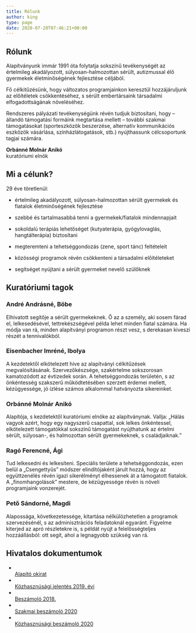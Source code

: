 ```yaml
---
title: Rólunk
author: king
type: page
date: 2020-07-20T07:46:21+00:00
---
```

## Rólunk

Alapítványunk immár 1991 óta folytatja sokszínű tevékenységét az értelmileg akadályozott, súlyosan-halmozottan sérült, autizmussal élő gyermekek életminőségének fejlesztése céljából.

Fő célkitűzésünk, hogy változatos programjainkon keresztül hozzájáruljunk az előítéletek csökkentéséhez, s sérült embertársaink társadalmi elfogadottságának növeléséhez.

Rendszeres pályázati tevékenységünk révén tudjuk biztosítani, hogy – állandó támogatási formáink megtartása mellett – további szakmai támogatásokat (sporteszközök beszerzése, alternatív kommunikációs eszközök vásárlása, színházlátogatások, stb.) nyújthassunk célcsoportunk tagjai számára.

**Orbánné Molnár Anikó**  
kuratóriumi elnök

## Mi a célunk?

29 éve töretlenül:

- értelmileg akadályozott, súlyosan-halmozottan sérült gyermekek és fiatalok életminőségének fejlesztése
- szebbé és tartalmasabbá tenni a gyermekek/fiatalok mindennapjait
- sokoldalú terápiás lehetőséget (kutyaterápia, gyógylovaglás, hangtálterápia) biztosítani

- megteremteni a tehetséggondozás (zene, sport tánc) feltételeit
- közösségi programok révén csökkenteni a társadalmi előítéleteket
- segítséget nyújtani a sérült gyermeket nevelő szülőknek

## Kuratóriumi tagok

### André Andrásné, Böbe

Elhivatott segítője a sérült gyermekeknek. Ő az a személy, aki sosem fárad el, lelkesedésével, tettrekészségével példa lehet minden fiatal számára. Ha módja van rá, minden alapítványi programon részt vesz, s derekasan kiveszi részét a tennivalókból.

### Eisenbacher Imréné, Ibolya

A kezdetektől elkötelezett híve az alapítványi célkitűzések megvalósításának. Szervezőkészsége, szakértelme sokszorosan kamatozódott az évtizedek során. A tehetséggondozás területén, s az önkéntesség szakszerű működtetésében szerzett érdemei mellett, kézügyessége, jó ízlése számos alkalommal hatványozta sikereinket.

### Orbánné Molnár Anikó

Alapítója, s kezdetektől kuratóriumi elnöke az alapítványnak. Vallja: „Hálás vagyok azért, hogy egy nagyszerű csapattal, sok lelkes önkéntessel, elkötelezett támogatókkal sokszínű támogatást nyújthatunk az értelmi sérült, súlyosan-, és halmozottan sérült gyermekeknek, s családjaiknak.”

### Ragó Ferencné, Ági

Tud lelkesedni és lelkesíteni. Speciális területe a tehetséggondozás, ezen belül a „Csengettyűs” módszer elindítójaként járult hozzá, hogy az együttzenélés révén igazi sikerélményt élhessenek át a támogatott fiatalok. A „finomhangolások” mestere, de kézügyessége révén is növeli programjaink vonzerejét.

### Pető Sándorné, Magdi

Alapossága, következetessége, kitartása nélkülözhetetlen a programok szervezésénél, s az adminisztrációs feladatoknál egyaránt. Figyelme kiterjed az apró részletekre is, s példát nyújt a felelősségteljes hozzáállásból: ott segít, ahol a legnagyobb szükség van rá.

## Hivatalos dokumentumok

  * <a href="https://egyutt-ertuk.hu/documents/Alapitookirat.pdf" target="_blank" rel="noopener"><br /> Alapító okirat<br /> </a> 
  * <a href="https://egyutt-ertuk.hu/documents/Kozhasznusagi-jelentes-2019.-evi.pdf" target="_blank" rel="noopener"><br /> Közhasznúsági jelentés 2019. évi<br /> </a> 
  * <a href="https://egyutt-ertuk.hu/documents/Beszámoló%20közzététele%202018.%20május%20-%20OBH.pdf" target="_blank" rel="noopener"><br /> Beszámoló 2018.<br /> </a> 
  * [  
    Szakmai beszámoló 2020  
][1] 
  * [  
    Közhasznúsági beszámoló 2020  
][2]

 [1]: http://localhost:8080/wp-content/uploads/2022/04/Szoveges-beszamolo-2020-evi-szakmai-tevekenysegrol.pdf
 [2]: http://localhost:8080/wp-content/uploads/2022/04/2020.-evi-kozhasznusagi-beszamolo.pdf